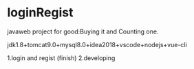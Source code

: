 # loginRegist
javaweb project for good:Buying it and Counting one.

jdk1.8+tomcat9.0+mysql8.0+idea2018+vscode+nodejs+vue-cli

1.login and regist (finish)
2.developing
